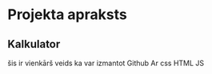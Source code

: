 # Projekta apraksts

## Kalkulator

šis ir vienkārš veids ka var izmantot Github
Ar css
   HTML
   JS

